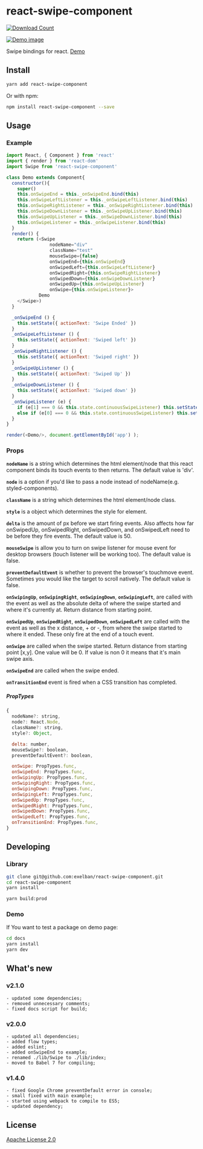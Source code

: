 # react-swipe-component


[![Download Count](https://img.shields.io/npm/dt/react-swipe-component.svg?style=flat-square)](http://www.npmjs.com/package/react-swipe-component)


[![Demo image](https://s3.eu-central-1.amazonaws.com/serhiy/Github_repo/react-swipe-component.png)](https://exelban.github.io/react-swipe-component)

Swipe bindings for react.
[Demo](https://exelban.github.io/react-swipe-component/)

## Install
```sh
yarn add react-swipe-component
```  
Or with npm:  
```sh
npm install react-swipe-component --save
```

## Usage
### Example
```javascript
import React, { Component } from 'react'
import { render } from 'react-dom'
import Swipe from 'react-swipe-component'

class Demo extends Component{
  constructor(){
    super()
    this.onSwipeEnd = this._onSwipeEnd.bind(this)
    this.onSwipeLeftListener = this._onSwipeLeftListener.bind(this)
    this.onSwipeRightListener = this._onSwipeRightListener.bind(this)
    this.onSwipeDownListener = this._onSwipeUpListener.bind(this)
    this.onSwipeUpListener = this._onSwipeDownListener.bind(this)
    this.onSwipeListener = this._onSwipeListener.bind(this)
  }
  render() {
    return (<Swipe
                nodeName="div"
                className="test"
                mouseSwipe={false}
                onSwipeEnd={this.onSwipeEnd}
                onSwipedLeft={this.onSwipeLeftListener}
                onSwipedRight={this.onSwipeRightListener}
                onSwipedDown={this.onSwipeDownListener}
                onSwipedUp={this.onSwipeUpListener}
                onSwipe={this.onSwipeListener}>
            Demo
    </Swipe>)
  }

  _onSwipeEnd () {
    this.setState({ actionText: 'Swipe Ended' })
  }
  _onSwipeLeftListener () {
    this.setState({ actionText: 'Swiped left' })
  }
  _onSwipeRightListener () {
    this.setState({ actionText: 'Swiped right' })
  }
  _onSwipeUpListener () {
    this.setState({ actionText: 'Swiped Up' })
  }
  _onSwipeDownListener () {
    this.setState({ actionText: 'Swiped down' })
  }
  _onSwipeListener (e) {
    if (e[1] === 0 && this.state.continuousSwipeListener) this.setState({ actionText: `Swipe x: ${e[0]}` })
    else if (e[0] === 0 && this.state.continuousSwipeListener) this.setState({ actionText: `Swipe y: ${e[1]}` })
  }
}

render(<Demo/>, document.getElementById('app') );
```

### Props
**```nodeName```** is a string which determines the html element/node that this react component binds its touch events to then returns. The default value is 'div'.

**```node```** is a option if you'd like to pass a node instead of nodeName(e.g. styled-components).

**```className```** is a string which determines the html element/node class.

**```style```** is a object which determines the style for element.


**```delta```** is the amount of px before we start firing events. Also affects how far onSwipedUp, onSwipedRight, onSwipedDown, and onSwipedLeft need to be before they fire events. The default value is 50.

**```mouseSwipe```** is allow you to turn on swipe listener for mouse event for desktop browsers (touch listener will be working too). The default value is false.

**```preventDefaultEvent```** is whether to prevent the browser's touchmove event. Sometimes you would like the target to scroll natively. The default value is false.

**```onSwipingUp```**, **```onSwipingRight```**, **```onSwipingDown```**, **```onSwipingLeft```**, are called with the event as well as the absolute delta of where the swipe started and where it's currently at. Return distance from starting point.

**```onSwipedUp```**, **```onSwipedRight```**, **```onSwipedDown```**, **```onSwipedLeft```** are called with the event as well as the x distance, + or -, from where the swipe started to where it ended. These only fire at the end of a touch event.

**```onSwipe```** are called when the swipe started. Return distance from starting point [x,y]. One value will be 0. If value is non 0 it means that it's main swipe axis.

**```onSwipeEnd```** are called when the swipe ended.

**```onTransitionEnd```** event is fired when a CSS transition has completed.


##### PropTypes
```javascript
{
  nodeName?: string,
  node?: React.Node,
  className?: string,
  style?: Object,

  delta: number,
  mouseSwipe?: boolean,
  preventDefaultEvent?: boolean,

  onSwipe: PropTypes.func,
  onSwipeEnd: PropTypes.func,
  onSwipingUp: PropTypes.func,
  onSwipingRight: PropTypes.func,
  onSwipingDown: PropTypes.func,
  onSwipingLeft: PropTypes.func,
  onSwipedUp: PropTypes.func,
  onSwipedRight: PropTypes.func,
  onSwipedDown: PropTypes.func,
  onSwipedLeft: PropTypes.func,
  onTransitionEnd: PropTypes.func,
}
```

## Developing
### Library
```sh
git clone git@github.com:exelban/react-swipe-component.git
cd react-swipe-component
yarn install

yarn build:prod
```

### Demo
If You want to test a package on demo page:
```sh
cd docs
yarn install
yarn dev
```

## What's new


### v2.1.0
    - updated some dependencies;
    - removed unnecessary comments;
    - fixed docs script for build;
    
### v2.0.0
    - updated all dependencies;
    - added flow types;
    - added eslint;
    - added onSwipeEnd to example;
    - renamed ./lib/Swipe to ./lib/index;
    - moved to Babel 7 for compiling;

### v1.4.0
    - fixed Google Chrome preventDefault error in console;
    - small fixed with main example;
    - started using webpack to compile to ES5;
    - updated dependency;

## License

[Apache License 2.0](https://github.com/exelban/react-swipe-component/blob/master/LICENSE.md)
